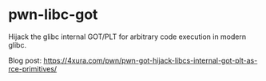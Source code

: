 # pwn-libc-got
Hijack the glibc internal GOT/PLT for arbitrary code execution in modern glibc.

Blog post: https://4xura.com/pwn/pwn-got-hijack-libcs-internal-got-plt-as-rce-primitives/
